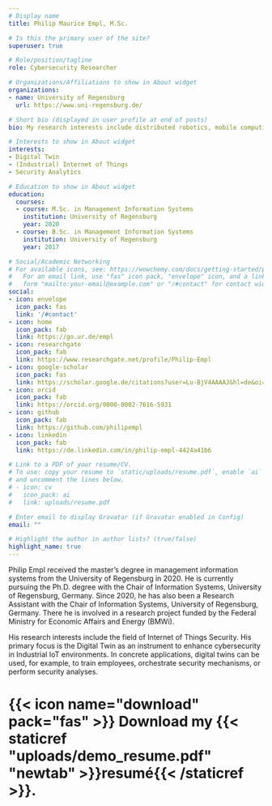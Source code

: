 ```yaml
---
# Display name
title: Philip Maurice Empl, M.Sc.

# Is this the primary user of the site?
superuser: true

# Role/position/tagline
role: Cybersecurity Researcher

# Organizations/Affiliations to show in About widget
organizations:
- name: University of Regensburg
  url: https://www.uni-regensburg.de/

# Short bio (displayed in user profile at end of posts)
bio: My research interests include distributed robotics, mobile computing and programmable matter.

# Interests to show in About widget
interests:
- Digital Twin
- (Industrial) Internet of Things
- Security Analytics

# Education to show in About widget
education:
  courses:
  - course: M.Sc. in Management Information Systems
    institution: University of Regensburg
    year: 2020
  - course: B.Sc. in Management Information Systems
    institution: University of Regensburg
    year: 2017

# Social/Academic Networking
# For available icons, see: https://wowchemy.com/docs/getting-started/page-builder/#icons
#   For an email link, use "fas" icon pack, "envelope" icon, and a link in the
#   form "mailto:your-email@example.com" or "/#contact" for contact widget.
social:
- icon: envelope
  icon_pack: fas
  link: '/#contact'
- icon: home
  icon_pack: fab
  link: https://go.ur.de/empl
- icon: researchgate
  icon_pack: fab
  link: https://www.researchgate.net/profile/Philip-Empl
- icon: google-scholar
  icon_pack: fas
  link: https://scholar.google.de/citations?user=Lu-BjV4AAAAJ&hl=de&oi=ao
- icon: orcid
  icon_pack: fab
  link: https://orcid.org/0000-0002-7616-5931
- icon: github
  icon_pack: fab
  link: https://github.com/philipempl
- icon: linkedin
  icon_pack: fab
  link: https://de.linkedin.com/in/philip-empl-4424a41b6

# Link to a PDF of your resume/CV.
# To use: copy your resume to `static/uploads/resume.pdf`, enable `ai` icons in `params.toml`,
# and uncomment the lines below.
# - icon: cv
#   icon_pack: ai
#   link: uploads/resume.pdf

# Enter email to display Gravatar (if Gravatar enabled in Config)
email: ""

# Highlight the author in author lists? (true/false)
highlight_name: true
---
```


Philip Empl received the master’s degree in management information systems from the University of Regensburg in 2020. He is currently pursuing the Ph.D. degree with the Chair of Information Systems, University of Regensburg, Germany. Since 2020, he has also been a Research Assistant with the Chair of Information Systems, University of Regensburg, Germany. There he is involved in a research project funded by the Federal Ministry for Economic Affairs and Energy (BMWi).

His research interests include the field of Internet of Things Security. His primary focus is the Digital Twin as an instrument to enhance cybersecurity in Industrial IoT environments. In concrete applications, digital twins can be used, for example, to train employees, orchestrate security mechanisms, or perform security analyses.

# {{< icon name="download" pack="fas" >}} Download my {{< staticref "uploads/demo_resume.pdf" "newtab" >}}resumé{{< /staticref >}}.
